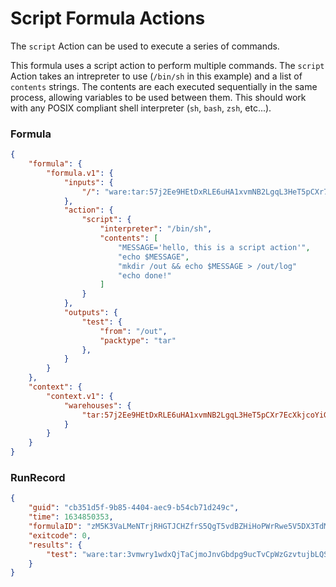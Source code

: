 Script Formula Actions
==========================================================

The `script` Action can be used to execute a series of commands.

This formula uses a script action to perform multiple commands. The `script` Action takes an intrepreter
to use (`/bin/sh` in this example) and a list of `contents` strings. The contents are each executed sequentially
in the same process, allowing variables to be used between them. This should work with any POSIX compliant shell
interpreter (`sh`, `bash`, `zsh`, etc...).

### Formula

[testmark]:# (script/formula)
```json
{
	"formula": {
		"formula.v1": {
			"inputs": {
				"/": "ware:tar:57j2Ee9HEtDxRLE6uHA1xvmNB2LgqL3HeT5pCXr7EcXkjcoYiGHSBkFyKqQuHFyGPN"
			},
			"action": {
				"script": {
					"interpreter": "/bin/sh",
					"contents": [
						"MESSAGE='hello, this is a script action'",
						"echo $MESSAGE",
						"mkdir /out && echo $MESSAGE > /out/log"
						"echo done!"
					]
				}
			},
			"outputs": {
				"test": {
					"from": "/out",
					"packtype": "tar"
				},
			}
		}
	},
	"context": {
		"context.v1": {
			"warehouses": {
				"tar:57j2Ee9HEtDxRLE6uHA1xvmNB2LgqL3HeT5pCXr7EcXkjcoYiGHSBkFyKqQuHFyGPN": "https://dl-cdn.alpinelinux.org/alpine/v3.15/releases/x86_64/alpine-minirootfs-3.15.0-x86_64.tar.gz"
			}
		}
	}
}
```

### RunRecord

[testmark]:# (script/runrecord)
```json
{
	"guid": "cb351d5f-9b85-4404-aec9-b54cb71d249c",
	"time": 1634850353,
	"formulaID": "zM5K3VaLMeNTrjRHGTJCHZfrS5QgT5vdBZHiHoPWrRwe5V5DX3TdMYRTvnvF4NLp7bwrqaz",
	"exitcode": 0,
	"results": {
		"test": "ware:tar:3vmwry1wdxQjTaCjmoJnvGbdpg9ucTvCpWzGzvtujbLQSwvPPAECTm3YxrsHnERtzg"
	}
}
```
